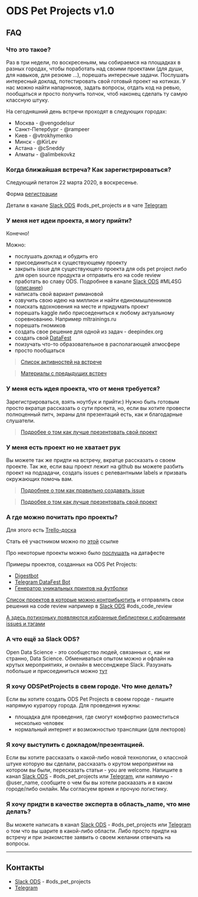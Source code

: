 # ODS Pet Projects v1.0

## FAQ

### Что это такое?
Раз в три недели, по воскресеньям, мы собираемся на площадках в разных городах, чтобы поработать над своими проектами (для души, для навыков, для резюме ...), порешать интересные задачи. Послушать интересный доклад, потестировать свой готовый проект на котиках. У нас можно найти напарников, задать вопросы, отдать код на ревью, пообщаться и просто получить толчок, чтоб наконец сделать ту самую классную штуку.

На сегодняшний день встречи проходят в следующих городах:
 * Москва - @vengodelsur
 * Санкт-Петербург - @rampeer
 * Киев - @vtrokhymenko
 * Минск - @KirLev
 * Астана - @cSneddy
 * Алматы - @alimbekovkz

### Когда ближайшая встреча? Как зарегистрироваться?
Следующий петатон 22 марта 2020, в воскресенье.

Форма [регистрации](https://forms.gle/cBT4xxGtJPPr3fLv8)

Детали в канале [Slack ODS](ods.ai) #ods_pet_projects и в чате [Telegram](t-do.ru/ods_pet_projects)

### У меня нет идеи проекта, я могу прийти?
Конечно!

Можно:
 * послушать доклад и обудить его
 * присоединиться к существующему проекту
 * закрыть issue для существующего проекта для ods pet project либо для open source продукта и отправить его на code review
 * пработать во славу ODS. Подробнее в канале [Slack ODS](ods.ai) #ML4SG ([описание](https://docs.google.com/document/d/1qfzwR4FRZCKDtZC9oFsu5kiZD5BlfnK7QZXcu_ytulY/edit))
 * написать свой вариант римановой 
 * озвучить свою идею на миллион и найти единомышленников
 * поискать вдохновения на месте и придумать проект
 * порешать kaggle либо присоедениться к любому актуальному соревнованию. Например mltrainings.ru
 * порешать гномиков
 * создать свое решение для одной из задач - deepindex.org
 * создать свой [DataFest](datafest.ru)
 * поизучать что-то образовательное в располагающей атмосфере
 * просто пообщаться

> [Список активностей на встрече](./)

> [Материалы с предыдущих встреч](./data/README.md)

### У меня есть идея проекта, что от меня требуется?
Зарегистрироваться, взять ноутбук и прийти:) Нужно быть готовым просто вкратце рассказать о сути проекта, но, если вы хотите провести полноценный питч, экраны для презентаций есть, как и благодарные слушатели.

> [Подробее о том как лучше презентовать свой проект](./how_to_present_your_project.md)

### У меня есть проект но не хватает рук
Вы можете так же придти на встречу, вкратце рассказать о своем проекте. Так же, если ваш проект лежит на github вы можете разбить проект на подзадачи, создать issues с релевантными labels и призвать окружающих помочь вам. 

> [Подробнее о том как правильно создавать issue](./how_to_create_issue.md)

> [Подробее о том как лучше презентовать свой проект](./how_to_present_your_project.md)

### А где можно почитать про проекты?
Для этого есть [Trello-доска](https://trello.com/b/s7HO846y/projects-and-progress )

Стать её участником можно по [этой](https://trello.com/invite/b/s7HO846y/0ed9fa2a9df8159ed18329332e8042df/projects-and-progress) ссылке

Про некоторые проекты можно было [послушать](https://www.youtube.com/watch?v=RQrjbAUoPNk&t=24450s) на датафесте

Примеры проектов, созданных на ODS Pet Projects:
* [Digestbot](https://github.com/artyomche9/digestbot)
* [Telegram DataFest Bot](t-do.ru/ODS_DataFest_bot)
* [Генератор уникальных принтов на футболки](http://ganarts.ru)


[Список проектов в которые можно контрибьютить](https://github.com/vengodelsur/awesome-machine-learning/) и отправлять свои решения на code review например в [Slack ODS](ods.ai) #ods_code_review

[А здесь потихоньку появляются избранные библиотеки с избранными issues и тэгами](https://github.com/vengodelsur/awesome-machine-learning/tree/selected)

### А что ещё за Slack ODS?
Open Data Science - это сообщество людей, связанных с, как ни странно, Data Science.
Обмениваться опытом можно и офлайн на крутых мероприятиях, и онлайн в мессенджере Slack. Разузнать побольше и присоединиться можно [тут](https://ods.ai/)

### Я хочу ODSPetProjects в свем городе. Что мне делать?
Если вы хотите создать ODS Pet Projects в своем городе - пишите напрямую куратору города.
Для проведения нужны:
 * площадка для проведения, где смогут комфортно разместиться несколько человек
 * нормальный интернет и возможностью трансляции (для лекторов)

### Я хочу выступить с докладом/презентацией. 
Если вы хотите рассказать о какой-либо новой технологии, о классной штуке которую вы сделали, рассказать о крутом мероприятии на котором вы были, пересказать статьи - you are welcome.
Напишите в канал [Slack ODS](ods.ai) - #ods_pet_projects или [Telegram](t-do.ru/ods_pet_projects), или напямую - @user_name, сообщите о чем бы вы хотели раскаазать и в каком городе/либо онлайн. Мы согласуем время и прочую логистику.

### Я хочу придти в качестве эксперта в область_name, что мне делать?
Вы можете написать в канал [Slack ODS](ods.ai) - #ods_pet_projects или [Telegram](t-do.ru/ods_pet_projects) о том что вы шарите в какой-либо области. 
Либо просто придти на встречу и при знакомстве заявить о своем желании отвечать на вопросы.

----
## Контакты

* [Slack ODS](ods.ai) - #ods_pet_projects
* [Telegram](t-do.ru/ods_pet_projects)
